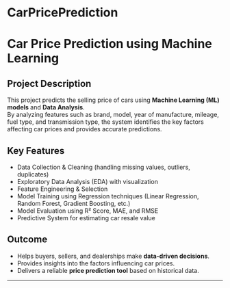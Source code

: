 ﻿# CarPricePrediction

# Car Price Prediction using Machine Learning

##  Project Description
This project predicts the selling price of cars using **Machine Learning (ML) models** and **Data Analysis**.  
By analyzing features such as brand, model, year of manufacture, mileage, fuel type, and transmission type, the system identifies the key factors affecting car prices and provides accurate predictions.

##  Key Features
- Data Collection & Cleaning (handling missing values, outliers, duplicates)
- Exploratory Data Analysis (EDA) with visualization
- Feature Engineering & Selection
- Model Training using Regression techniques (Linear Regression, Random Forest, Gradient Boosting, etc.)
- Model Evaluation using R² Score, MAE, and RMSE
- Predictive System for estimating car resale value

##  Outcome
- Helps buyers, sellers, and dealerships make **data-driven decisions**.
- Provides insights into the factors influencing car prices.
- Delivers a reliable **price prediction tool** based on historical data.

---

